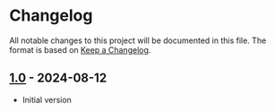 # Changelog

All notable changes to this project will be documented in this file. The format is based on [Keep a Changelog](https://keepachangelog.com/en/1.0.0/).

## [1.0] - 2024-08-12

- Initial version

[Unreleased]: https://github.com/MichaelGrafnetter/webauthn-interop/compare/v1.0...HEAD
[1.0]: https://github.com/MichaelGrafnetter/webauthn-interop/releases/tag/v1.0
